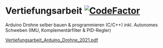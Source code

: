 # Vertiefungsarbeit [![CodeFactor](https://www.codefactor.io/repository/github/chrisoco/va/badge/main)](https://www.codefactor.io/repository/github/chrisoco/va/overview/main)
Arduino Drohne selber bauen & programmieren (C/C++) inkl. Autonomes Schweben (IMU, Komplementärfilter & PID-Regler)

[Vertiefungsarbeit_Arduino_Drohne_2021.pdf]([Vertiefungsarbeit_Arduino_Drohne_2021.pdf])

